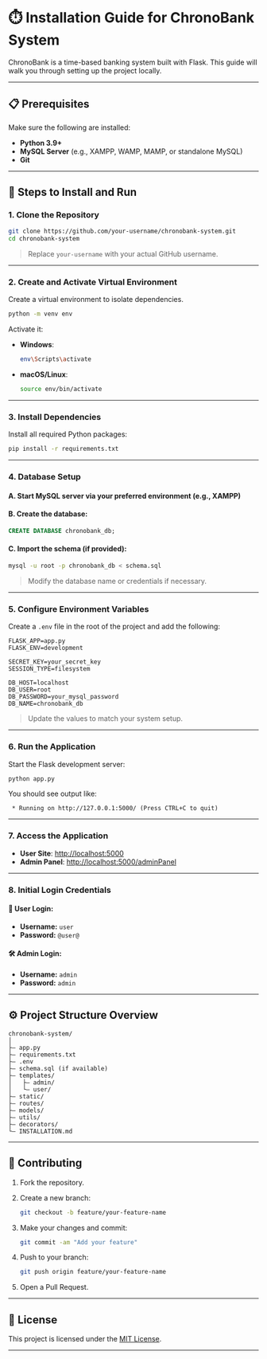 # ⏱️ Installation Guide for ChronoBank System

ChronoBank is a time-based banking system built with Flask. This guide will walk you through setting up the project locally.

---

## 📋 Prerequisites

Make sure the following are installed:

* **Python 3.9+**
* **MySQL Server** (e.g., XAMPP, WAMP, MAMP, or standalone MySQL)
* **Git**

---

## 🧽 Steps to Install and Run

### 1. **Clone the Repository**

```bash
git clone https://github.com/your-username/chronobank-system.git
cd chronobank-system
```

> Replace `your-username` with your actual GitHub username.

---

### 2. **Create and Activate Virtual Environment**

Create a virtual environment to isolate dependencies.

```bash
python -m venv env
```

Activate it:

* **Windows**:

  ```bash
  env\Scripts\activate
  ```
* **macOS/Linux**:

  ```bash
  source env/bin/activate
  ```

---

### 3. **Install Dependencies**

Install all required Python packages:

```bash
pip install -r requirements.txt
```

---

### 4. **Database Setup**

#### A. Start MySQL server via your preferred environment (e.g., XAMPP)

#### B. Create the database:

```sql
CREATE DATABASE chronobank_db;
```

#### C. Import the schema (if provided):

```bash
mysql -u root -p chronobank_db < schema.sql
```

> Modify the database name or credentials if necessary.

---

### 5. **Configure Environment Variables**

Create a `.env` file in the root of the project and add the following:

```env
FLASK_APP=app.py
FLASK_ENV=development

SECRET_KEY=your_secret_key
SESSION_TYPE=filesystem

DB_HOST=localhost
DB_USER=root
DB_PASSWORD=your_mysql_password
DB_NAME=chronobank_db
```

> Update the values to match your system setup.

---

### 6. **Run the Application**

Start the Flask development server:

```bash
python app.py
```

You should see output like:

```
 * Running on http://127.0.0.1:5000/ (Press CTRL+C to quit)
```

---

### 7. **Access the Application**

* **User Site**: [http://localhost:5000](http://localhost:5000)
* **Admin Panel**: [http://localhost:5000/adminPanel](http://localhost:5000/adminPanel)

---

### 8. **Initial Login Credentials**

#### 👤 User Login:

* **Username:** `user`
* **Password:** `@user@`

#### 🛠️ Admin Login:

* **Username:** `admin`
* **Password:** `admin`

---

## ⚙️ Project Structure Overview

```
chronobank-system/
│
├— app.py
├— requirements.txt
├— .env
├— schema.sql (if available)
├— templates/
│   ├— admin/
│   └— user/
├— static/
├— routes/
├— models/
├— utils/
├— decorators/
└— INSTALLATION.md
```

---

## 🤝 Contributing

1. Fork the repository.
2. Create a new branch:

   ```bash
   git checkout -b feature/your-feature-name
   ```
3. Make your changes and commit:

   ```bash
   git commit -am "Add your feature"
   ```
4. Push to your branch:

   ```bash
   git push origin feature/your-feature-name
   ```
5. Open a Pull Request.

---

## 📄 License

This project is licensed under the [MIT License](LICENSE).

---
